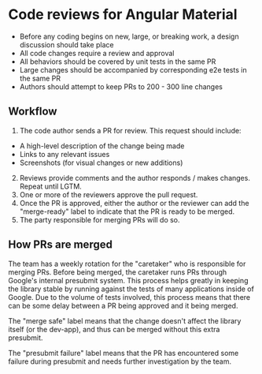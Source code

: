 # Code reviews for Angular Material

- Before any coding begins on new, large, or breaking work, a design discussion should take place
- All code changes require a review and approval
- All behaviors should be covered by unit tests in the same PR
- Large changes should be accompanied by corresponding e2e tests in the same PR
- Authors should attempt to keep PRs to 200 - 300 line changes

## Workflow

1. The code author sends a PR for review. This request should include:

- A high-level description of the change being made
- Links to any relevant issues
- Screenshots (for visual changes or new additions)

2. Reviews provide comments and the author responds / makes changes. Repeat until LGTM.
3. One or more of the reviewers approve the pull request.
4. Once the PR is approved, either the author or the reviewer can add the "merge-ready"
   label to indicate that the PR is ready to be merged.
5. The party responsible for merging PRs will do so.

## How PRs are merged

The team has a weekly rotation for the "caretaker" who is responsible for merging PRs. Before being
merged, the caretaker runs PRs through Google's internal presubmit system. This process helps
greatly in keeping the library stable by running against the tests of many applications inside of
Google. Due to the volume of tests involved, this process means that there can be some delay
between a PR being approved and it being merged.

The "merge safe" label means that the change doesn't affect the library itself (or the dev-app),
and thus can be merged without this extra presubmit.

The "presubmit failure" label means that the PR has encountered some failure during presubmit and
needs further investigation by the team.
